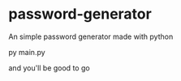 # password-generator
An simple password generator made with python

py main.py

and you'll be good to go
